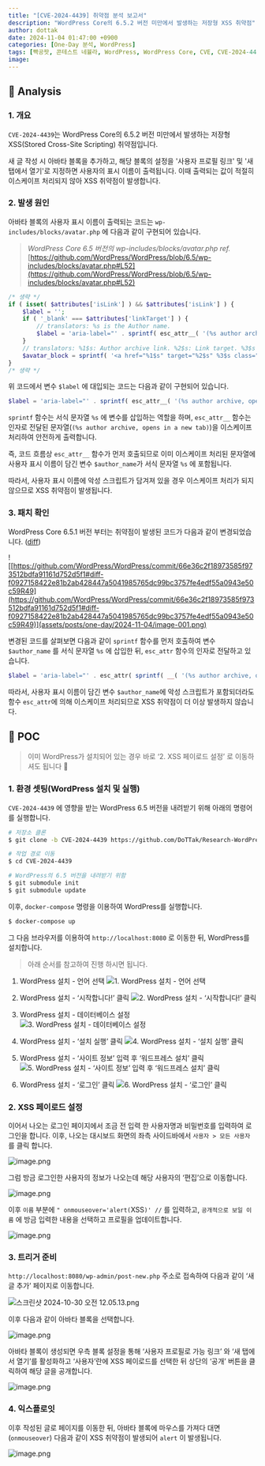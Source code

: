 ```yaml
---
title: "[CVE-2024-4439] 취약점 분석 보고서"
description: "WordPress Core의 6.5.2 버전 미만에서 발생하는 저장형 XSS 취약점"
author: dottak
date: 2024-11-04 01:47:00 +0900
categories: [One-Day 분석, WordPress]
tags: [빡공팟, 콘테스트 네뷸라, WordPress, WordPress Core, CVE, CVE-2024-4439]
image:
---
```


## 📝 Analysis

### 1. 개요

`CVE-2024-4439`는 WordPress Core의 6.5.2 버전 미만에서 발생하는 저장형 XSS(Stored Cross-Site Scripting) 취약점입니다.

새 글 작성 시 아바타 블록을 추가하고, 해당 블록의 설정을 '사용자 프로필 링크' 및 '새 탭에서 열기'로 지정하면 사용자의 표시 이름이 출력됩니다. 이때 출력되는 값이 적절히 이스케이프 처리되지 않아 XSS 취약점이 발생합니다.

### 2. 발생 원인

아바타 블록의 사용자 표시 이름이 출력되는 코드는 `wp-includes/blocks/avatar.php` 에 다음과 같이 구현되어 있습니다.

> *WordPress Core 6.5 버전의 wp-includes/blocks/avatar.php
ref.* [https://github.com/WordPress/WordPress/blob/6.5/wp-includes/blocks/avatar.php#L52](https://github.com/WordPress/WordPress/blob/6.5/wp-includes/blocks/avatar.php#L52)
> 

```php
/* 생략 */
if ( isset( $attributes['isLink'] ) && $attributes['isLink'] ) {
    $label = '';
    if ( '_blank' === $attributes['linkTarget'] ) {
        // translators: %s is the Author name.
        $label = 'aria-label="' . sprintf( esc_attr__( '(%s author archive, opens in a new tab)' ), $author_name ) . '"';
    }
    // translators: %1$s: Author archive link. %2$s: Link target. %3$s Aria label. %4$s Avatar image.
    $avatar_block = sprintf( '<a href="%1$s" target="%2$s" %3$s class="wp-block-avatar__link">%4$s</a>', esc_url( get_author_posts_url( $author_id ) ), esc_attr( $attributes['linkTarget'] ), $label, $avatar_block );
}
/* 생략 */
```

위 코드에서 변수 `$label` 에 대입되는 코드는 다음과 같이 구현되어 있습니다.

```php
$label = 'aria-label="' . sprintf( esc_attr__( '(%s author archive, opens in a new tab)' ), $author_name ) . '"';
```

`sprintf` 함수는 서식 문자열 `%s` 에 변수를 삽입하는 역할을 하며, `esc_attr__` 함수는 인자로 전달된 문자열(`(%s author archive, opens in a new tab)`)을 이스케이프 처리하여 안전하게 출력합니다.

즉, 코드 흐름상 `esc_attr__` 함수가 먼저 호출되므로 이미 이스케이프 처리된 문자열에 사용자 표시 이름이 담긴 변수 `$author_name`가 서식 문자열 `%s` 에 포함됩니다.

따라서, 사용자 표시 이름에 악성 스크립트가 담겨져 있을 경우 이스케이프 처리가 되지 않으므로 XSS 취약점이 발생됩니다.

### 3. 패치 확인

WordPress Core 6.5.1 버전 부터는 취약점이 발생된 코드가 다음과 같이 변경되었습니다. ([diff](https://github.com/WordPress/WordPress/commit/66e36c2f18973585f973512bdfa91161d752d5f1#diff-f0927158422e81b2ab428447a5041985765dc99bc3757fe4edf55a0943e50c59R49))

![[https://github.com/WordPress/WordPress/commit/66e36c2f18973585f973512bdfa91161d752d5f1#diff-f0927158422e81b2ab428447a5041985765dc99bc3757fe4edf55a0943e50c59R49](https://github.com/WordPress/WordPress/commit/66e36c2f18973585f973512bdfa91161d752d5f1#diff-f0927158422e81b2ab428447a5041985765dc99bc3757fe4edf55a0943e50c59R49)](assets/posts/one-day/2024-11-04/image-001.png)


변경된 코드를 살펴보면 다음과 같이 `sprintf` 함수를 먼저 호출하여 변수 `$author_name` 를 서식 문자열 `%s` 에 삽입한 뒤, `esc_attr` 함수의 인자로 전달하고 있습니다.

```php
$label = 'aria-label="' . esc_attr( sprintf( __( '(%s author archive, opens in a new tab)' ), $author_name ) ) . '"';
```

따라서, 사용자 표시 이름이 담긴 변수 `$author_name`에 악성 스크립트가 포함되더라도 함수 `esc_attr`에 의해 이스케이프 처리되므로 XSS 취약점이 더 이상 발생하지 않습니다.

## 🔫 POC

> 이미 WordPress가 설치되어 있는 경우 바로 ‘2. XSS 페이로드 설정’ 로 이동하셔도 됩니다 🙂

### 1. 환경 셋팅(WordPress 설치 및 실행)

`CVE-2024-4439` 에 영향을 받는 WordPress 6.5 버전을 내려받기 위해 아래의 명령어를 실행합니다.

```bash
# 저장소 클론
$ git clone -b CVE-2024-4439 https://github.com/DoTTak/Research-WordPress.git CVE-2024-4439

# 작업 경로 이동
$ cd CVE-2024-4439

# WordPress의 6.5 버전을 내려받기 위함
$ git submodule init 
$ git submodule update
```

이후, `docker-compose` 명령을 이용하여 WordPress를 실행합니다.

```bash
$ docker-compose up
```

그 다음 브라우저를 이용하여 `http://localhost:8080` 로 이동한 뒤, WordPress를 설치합니다.

> 아래 순서를 참고하여 진행 하시면 됩니다.
> 

1. WordPress 설치 - 언어 선택
    ![1. WordPress 설치 - 언어 선택](assets/posts/one-day/2024-11-04/image-002.png)


2. WordPress 설치 - ‘시작합니다!’ 클릭
    ![2. WordPress 설치 - ‘시작합니다!’ 클릭](assets/posts/one-day/2024-11-04/image-003.png)


3. WordPress 설치 - 데이터베이스 설정
    ![3. WordPress 설치 - 데이터베이스 설정](assets/posts/one-day/2024-11-04/image-004.png)


4. WordPress 설치 - ‘설치 실행’ 클릭
    ![4. WordPress 설치 - ‘설치 실행’ 클릭](assets/posts/one-day/2024-11-04/image-005.png)


5. WordPress 설치 - ‘사이트 정보’ 입력 후 ‘워드프레스 설치’ 클릭
    ![5. WordPress 설치 - ‘사이트 정보’ 입력 후 ‘워드프레스 설치’ 클릭](assets/posts/one-day/2024-11-04/image-006.png)


6. WordPress 설치 - ‘로그인’ 클릭
    ![6. WordPress 설치 - ‘로그인’ 클릭](assets/posts/one-day/2024-11-04/image-007.png)


### 2. XSS 페이로드 설정

이어서 나오는 로그인 페이지에서 조금 전 입력 한 사용자명과 비밀번호를 입력하여 로그인을 합니다. 이후, 나오는 대시보드 화면의 좌측 사이드바에서 `사용자 > 모든 사용자` 를 클릭 합니다.

![image.png](assets/posts/one-day/2024-11-04/image-008.png)

그럼 방금 로그인한 사용자의 정보가 나오는데 해당 사용자의 ‘편집’으로 이동합니다.

![image.png](assets/posts/one-day/2024-11-04/image-009.png)

이후 `이름` 부분에 `" onmouseover='alert(`XSS`)' //` 를 입력하고, `공개적으로 보일 이름` 에 방금 입력한 내용을 선택하고 프로필을 업데이트합니다.

![image.png](assets/posts/one-day/2024-11-04/image-010.png)

### 3. 트리거 준비

`http://localhost:8080/wp-admin/post-new.php` 주소로 접속하여 다음과 같이 ‘새 글 추가’ 페이지로 이동합니다.

![스크린샷 2024-10-30 오전 12.05.13.png](assets/posts/one-day/2024-11-04/image-011.png)

이후 다음과 같이 아바타 블록을 선택합니다.

![image.png](assets/posts/one-day/2024-11-04/image-012.png)

아바타 블록이 생성되면 우측 블록 설정을 통해 ‘사용자 프로필로 가능 링크’ 와 ‘새 탭에서 열기’를 활성화하고 ‘사용자’란에 XSS 페이로드를 선택한 뒤 상단의 ‘공개’ 버튼을 클릭하여 해당 글을 공개합니다.

![image.png](assets/posts/one-day/2024-11-04/image-013.png)

### 4. 익스플로잇

이후 작성된 글로 페이지를 이동한 뒤, 아바타 블록에 마우스를 가져다 대면(`onmouseover`) 다음과 같이 XSS 취약점이 발생되어 `alert` 이 발생됩니다.

![image.png](assets/posts/one-day/2024-11-04/image-014.png)
